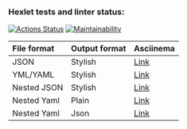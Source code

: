### Hexlet tests and linter status:
[![Actions Status](https://github.com/sergey-royt/python-project-50/workflows/hexlet-check/badge.svg)](https://github.com/sergey-royt/python-project-50/actions)
[![Maintainability](https://api.codeclimate.com/v1/badges/ea06a29ced52fcce1ee9/maintainability)](https://codeclimate.com/github/sergey-royt/python-project-50/maintainability)

|File format      |Output format | Asciinema                                                       |
|:----------------|--------------|-----------------------------------------------------------------|
|JSON             |Stylish       |  [Link](https://asciinema.org/a/queDiNyUn2QfPXTc5naUlDzwD)      |
|YML/YAML         |Stylish       |  [Link](https://asciinema.org/a/1PvMTyxHukx4KBdgCywuX6ClX)      |
|Nested JSON      |Stylish       |  [Link](https://asciinema.org/a/k51nLHNRLoXmC7S7KoaLIfzZ6)      |
|Nested Yaml      |Plain         |  [Link](https://asciinema.org/a/8UfHsiXTTuwU9e7rZz2LPCTeJ)      |
|Nested Yaml      |Json          |  [Link](https://asciinema.org/a/UlSw0JegIYkziWSLS2cmV5SNc)      |
